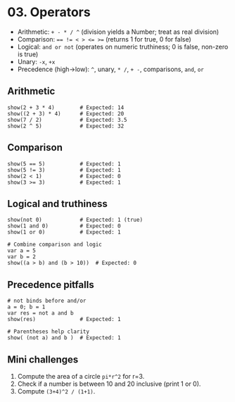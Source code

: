 # 03. Operators

- Arithmetic: `+ - * / ^` (division yields a Number; treat as real division)
- Comparison: `== != < > <= >=` (returns 1 for true, 0 for false)
- Logical: `and or not` (operates on numeric truthiness; 0 is false, non-zero is true)
- Unary: `-x`, `+x`
- Precedence (high→low): `^`, unary, `* /`, `+ -`, comparisons, `and`, `or`

## Arithmetic
```ava
show(2 + 3 * 4)        # Expected: 14
show((2 + 3) * 4)      # Expected: 20
show(7 / 2)            # Expected: 3.5
show(2 ^ 5)            # Expected: 32
```

## Comparison
```ava
show(5 == 5)           # Expected: 1
show(5 != 3)           # Expected: 1
show(2 < 1)            # Expected: 0
show(3 >= 3)           # Expected: 1
```

## Logical and truthiness
```ava
show(not 0)            # Expected: 1 (true)
show(1 and 0)          # Expected: 0
show(1 or 0)           # Expected: 1
```

```ava
# Combine comparison and logic
var a = 5
var b = 2
show((a > b) and (b > 10))  # Expected: 0
```

## Precedence pitfalls
```ava
# not binds before and/or
a = 0; b = 1
var res = not a and b
show(res)              # Expected: 1
```

```ava
# Parentheses help clarity
show( (not a) and b )  # Expected: 1
```

## Mini challenges
1) Compute the area of a circle `pi*r^2` for r=3.
2) Check if a number is between 10 and 20 inclusive (print 1 or 0).
3) Compute `(3+4)^2 / (1+1)`.

